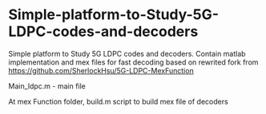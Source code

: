 # Simple-platform-to-Study-5G-LDPC-codes-and-decoders
Simple platform to Study 5G LDPC codes and decoders. 
Contain matlab implementation and mex files for fast decoding based on rewrited fork from  
https://github.com/SherlockHsu/5G-LDPC-MexFunction



Main_ldpc.m - main file



At mex Function folder, build.m script to build mex file of decoders
